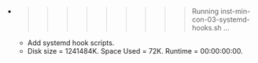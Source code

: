 * >>>>>>>>> Running inst-min-con-03-systemd-hooks.sh ...
  * Add systemd hook scripts.
  * Disk size = 1241484K. Space Used = 72K. Runtime = 00:00:00:00.
